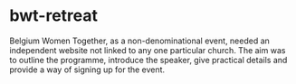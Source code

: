 # bwt-retreat

Belgium Women Together, as a non-denominational event, needed an independent website not linked to any one particular church. 
The aim was to outline the programme, introduce the speaker, give practical details and provide a way of signing up for the event.
